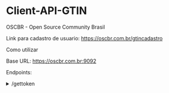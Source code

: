 # Client-API-GTIN

OSCBR - Open Source Community Brasil

Link para cadastro de usuario: https://oscbr.com.br/gtincadastro

Como utilizar

Base URL: https://oscbr.com.br:9092

Endpoints:



<details>

<summary>/gettoken</summary>

Descrição: Endpoint usando para solicitação do token de acesso, tendo como parametros HEADERS:
** username
** password

exemplo URL: https://oscbr.com.br:9092/gettoken

Se tudo ocorrer certo um json será retornado contendo o token de aesso aos demais endpoints da api.

Json de retorno:

'''
{
    "token": "eyJhbGciOiAiQUVTMjU2IiwgInR5cCI6ICJKV1QifQ==.eyJpc3MiOiJTMkFURnE4OGdtVEsiLCAiZXhwIjoiMTY4MzUyODg0NiIsICJpYXQiOiIxNjgzNTI4NjY2IiwgInNlY3JldHMiOiJleUp6WldOeVpYUnpJam9pWlhsS2NGcERTVFpKYWtVMVNXbDNaMGx1VGpCWldGSXhZM2xKTmtscVJXbE1RMEZwWkVkc2QySXhPVEZqTTFab1kyMXNka2xxYjJsTlUwbzVJaXdnSW0xa05TSTZJakl3UVRjNU5UQXdNREF3TURBd01EQkdORVl3TVVJd01UWXdNVU5DTURBeUluMD0ifQ==.fLS55zjO9i0/rrjSYiYZbZyB64HGawU53QG9szrF5tT4TpJi6O8Md8sCBiwx9u90CR8mSmo37ovGeZ29vJMrKxtHgSBdI1kI/f+dYAhQ/60DitS9fGN3qIynL+OByhAk6UL1TQTTO2+48wa1ioLtwA+Un1lWDFW0MON55C0a1+z9ZH1Yya8FnoZUk3fMx5Syt4z5ZbeNQVwWrBcS2LGXd8OaDHeTRF70RaNTMW09vRoqgsEWyIOEXs0ZLtPkj70Mzc1QAGfpZ/KSsFIVOovuvf5gu9kV4+b6tVMDyIwn3WEcdEUM39DhPZ3UueQn48mcYASXEs9CZtxjXtcfuXehHike/ULaW2qvuYM7iVDcAPwBuH57LX44zj90oo4JTI1LzkAiedIE61mTS0GYQexl8uWEbD25Hv2smWynuMKt1QxRKBdOdc5abnV0vMu0DJv7go42twLfYSb1u4baZg7vuKCyLrAt"
}
'''

</details>
